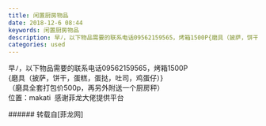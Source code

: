 ```yaml
---
title: 闲置厨房物品
date: 2018-12-6 08:44
keywords: 闲置厨房物品
description: 早ﾉ，以下物品需要的联系电话09562159565，烤箱1500P{磨具（披萨，饼干，蛋糕，蛋挞，吐司，鸡蛋仔）}（磨具全套打包价500p，再另外附送一个厨房秤）位置：makati  感谢菲龙大佬提供平台
categories: used
---
```

<td class="t_f" id="postmessage_2417164">

早ﾉ，以下物品需要的联系电话09562159565，烤箱1500P<br/>
{磨具（披萨，饼干，蛋糕，蛋挞，吐司，鸡蛋仔）}<br/>
（磨具全套打包价500p，再另外附送一个厨房秤）<br/>
位置：makati  感谢菲龙大佬提供平台<img alt="" border="0" class="zoom" data-cf-modified-c73e8197e6bb01fcbc2da1cc-="" file="http://www.flw.ph//mobcent//app/data/phiz/default/71.png" id="aimg_DbPSE" lazyloadthumb="1" onclick="" onmouseover="" src="http://www.flw.ph//mobcent//app/data/phiz/default/71.png"/><br/>
<img alt="" border="0" class="zoom" data-cf-modified-c73e8197e6bb01fcbc2da1cc-="" file="http://www.flw.ph/data/appbyme/upload/image/201812/06/u7aNV37c8jvO.jpg" id="aimg_GnYrV" lazyloadthumb="1" onclick="" onmouseover="" src="http://www.flw.ph/data/appbyme/upload/image/201812/06/u7aNV37c8jvO.jpg"/><br/>
<img alt="" border="0" class="zoom" data-cf-modified-c73e8197e6bb01fcbc2da1cc-="" file="http://www.flw.ph/data/appbyme/upload/image/201812/06/YayhYYDiooMr.jpg" id="aimg_Sj4Eb" lazyloadthumb="1" onclick="" onmouseover="" src="http://www.flw.ph/data/appbyme/upload/image/201812/06/YayhYYDiooMr.jpg"/><br/>
<img alt="" border="0" class="zoom" data-cf-modified-c73e8197e6bb01fcbc2da1cc-="" file="http://www.flw.ph/data/appbyme/upload/image/201812/06/CvJnBNVutEDU.jpg" id="aimg_O5GDS" lazyloadthumb="1" onclick="" onmouseover="" src="http://www.flw.ph/data/appbyme/upload/image/201812/06/CvJnBNVutEDU.jpg"/><br/>
</td>
###### 转载自[菲龙网]